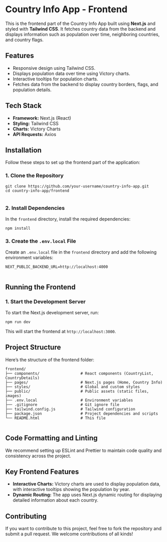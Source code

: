 <!DOCTYPE html>
<html lang="en">
<head>
    <meta charset="UTF-8">
    <meta name="viewport" content="width=device-width, initial-scale=1.0">
    <title>Frontend - Country Info App</title>
</head>
<body>
    <h1>Country Info App - Frontend</h1>
    <p>
        This is the frontend part of the Country Info App built using <strong>Next.js</strong> and styled with <strong>Tailwind CSS</strong>. 
        It fetches country data from the backend and displays information such as population over time, neighboring countries, and country flags.
    </p>
    <h2>Features</h2>
    <ul>
        <li>Responsive design using Tailwind CSS.</li>
        <li>Displays population data over time using Victory charts.</li>
        <li>Interactive tooltips for population charts.</li>
        <li>Fetches data from the backend to display country borders, flags, and population details.</li>
    </ul>
    <h2>Tech Stack</h2>
    <ul>
        <li><strong>Framework:</strong> Next.js (React)</li>
        <li><strong>Styling:</strong> Tailwind CSS</li>
        <li><strong>Charts:</strong> Victory Charts</li>
        <li><strong>API Requests:</strong> Axios</li>
    </ul>
    <h2>Installation</h2>
    <p>Follow these steps to set up the frontend part of the application:</p>
    <h3>1. Clone the Repository</h3>
    <pre><code>git clone https://github.com/your-username/country-info-app.git
cd country-info-app/frontend
    </code></pre>
    <h3>2. Install Dependencies</h3>
    <p>In the <code>frontend</code> directory, install the required dependencies:</p>
    <pre><code>npm install</code></pre>
    <h3>3. Create the <code>.env.local</code> File</h3>
    <p>Create an <code>.env.local</code> file in the <code>frontend</code> directory and add the following environment variables:</p>
    <pre><code>NEXT_PUBLIC_BACKEND_URL=http://localhost:4000
    </code></pre>
    <h2>Running the Frontend</h2>
    <h3>1. Start the Development Server</h3>
    <p>To start the Next.js development server, run:</p>
    <pre><code>npm run dev</code></pre>
    <p>This will start the frontend at <code>http://localhost:3000</code>.</p>
    <h2>Project Structure</h2>
    <p>Here’s the structure of the frontend folder:</p>
    <pre><code>frontend/
├── components/                  # React components (CountryList, CountryDetails)
├── pages/                       # Next.js pages (Home, Country Info)
├── styles/                      # Global and custom styles
├── public/                      # Public assets (static files, images)
├── .env.local                   # Environment variables
├── .gitignore                   # Git ignore file
├── tailwind.config.js           # Tailwind configuration
├── package.json                 # Project dependencies and scripts
└── README.html                  # This file
    </code></pre>
    <h2>Code Formatting and Linting</h2>
    <p>We recommend setting up ESLint and Prettier to maintain code quality and consistency across the project.</p>
    <h2>Key Frontend Features</h2>
    <ul>
        <li><strong>Interactive Charts:</strong> Victory charts are used to display population data, with interactive tooltips showing the population by year.</li>
        <li><strong>Dynamic Routing:</strong> The app uses Next.js dynamic routing for displaying detailed information about each country.</li>
    </ul>
    <h2>Contributing</h2>
    <p>If you want to contribute to this project, feel free to fork the repository and submit a pull request. We welcome contributions of all kinds!</p>
</body>
</html>

